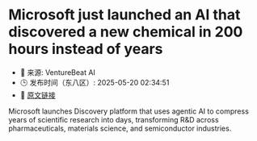# Microsoft just launched an AI that discovered a new chemical in 200 hours instead of years
- 📅 来源: VentureBeat AI
- 🕒 发布时间（东八区）: 2025-05-20 02:34:51
- 🔗 [原文链接](https://venturebeat.com/ai/microsoft-just-launched-an-ai-that-discovered-a-new-chemical-in-200-hours-instead-of-years/)

Microsoft launches Discovery platform that uses agentic AI to compress years of scientific research into days, transforming R&#038;D across pharmaceuticals, materials science, and semiconductor industries.